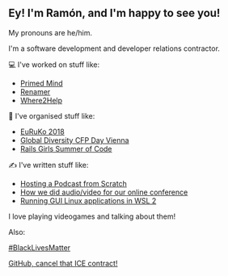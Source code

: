 ## Ey! I'm Ramón, and I'm happy to see you!

My pronouns are he/him.

I'm a software development and developer relations contractor.

💻 I've worked on stuff like:

- [Primed Mind](https://primedmind.com/)
- [Renamer](https://renamer.com/)
- [Where2Help](https://where2help.wien/)

👥 I've organised stuff like:

- [EuRuKo 2018](https://euruko2018.org/)
- [Global Diversity CFP Day Vienna](https://www.globaldiversitycfpday.com/)
- [Rails Girls Summer of Code](https://railsgirlssummerofcode.com)

✍️ I've written stuff like:
<!-- BLOG-POST-LIST:START -->
- [Hosting a Podcast from Scratch](https://ramonh.dev/2021/01/23/recording-podcast/)
- [How we did audio/video for our online conference](https://ramonh.dev/2020/10/25/running-a-conference-online/)
- [Running GUI Linux applications in WSL 2](https://ramonh.dev/2020/09/30/wsl2-gui-apps/)
<!-- BLOG-POST-LIST:END -->

I love playing videogames and talking about them!

Also:

[#BlackLivesMatter](https://blacklivesmatter.com/)

[GitHub, cancel that ICE contract!](https://github.com/drop-ice/dear-github-2.0)
